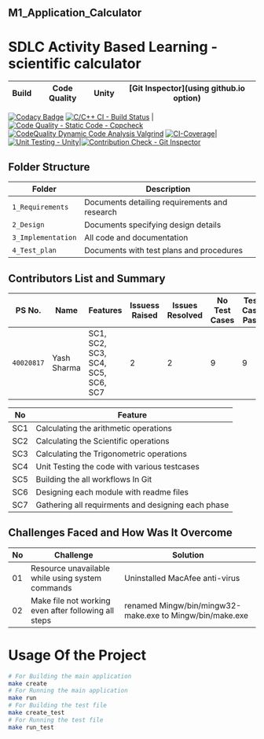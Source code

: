 ## M1_Application_Calculator
# SDLC Activity Based Learning - scientific calculator
Build | Code Quality | Unity | [Git Inspector](using github.io option)
------|----------|-------|--------------
[![Codacy Badge](https://api.codacy.com/project/badge/Grade/9a05c7f40b0e45fabcb370389042484d)](https://app.codacy.com/gh/yash2220/M1_Application_Calculator?utm_source=github.com&utm_medium=referral&utm_content=yash2220/M1_Application_Calculator&utm_campaign=Badge_Grade_Settings)
[![C/C++ CI - Build Status](https://github.com/yash2220/M1_Application_Calculator/actions/workflows/c-cpp.yml/badge.svg)](https://github.com/yash2220/M1_Application_Calculator/actions/workflows/c-cpp.yml) | [![Code Quality - Static Code - Cppcheck](https://github.com/yash2220/M1_Application_Calculator/actions/workflows/cppcheck.yml/badge.svg)](https://github.com/yash2220/M1_Application_Calculator/actions/workflows/cppcheck.yml)[![CodeQuality Dynamic Code Analysis Valgrind](https://github.com/yash2220/M1_Application_Calculator/actions/workflows/code_quality_dyanamic.yml/badge.svg)](https://github.com/yash2220/M1_Application_Calculator/actions/workflows/code_quality_dyanamic.yml) [![CI-Coverage](https://github.com/yash2220/M1_Application_Calculator/actions/workflows/gcov.yml/badge.svg)](https://github.com/yash2220/M1_Application_Calculator/actions/workflows/gcov.yml)| [![Unit Testing - Unity](https://github.com/yash2220/M1_Application_Calculator/actions/workflows/unity.yml/badge.svg)](https://github.com/yash2220/M1_Application_Calculator/actions/workflows/unity.yml)|[![Contribution Check - Git Inspector](https://github.com/yash2220/M1_Application_Calculator/actions/workflows/gitinspector.yml/badge.svg)](https://github.com/yash2220/M1_Application_Calculator/actions/workflows/gitinspector.yml)
## Folder Structure
Folder             | Description
-------------------| -----------------------------------------
`1_Requirements`   | Documents detailing requirements and research
`2_Design`         | Documents specifying design details
`3_Implementation` | All code and documentation
`4_Test_plan`      | Documents with test plans and procedures
## Contributors List and Summary
PS No. |  Name   |    Features    | Issuess Raised |Issues Resolved|No Test Cases|Test Case Pass
---------|-------------|----------------|----------------|---------------|-------------|--------------
`40020817` | Yash Sharma  | SC1, SC2, SC3, SC4, SC5, SC6, SC7| 2   | 2   | 9  | 9     

| No |Feature  |
|--|--|
| SC1 |Calculating the arithmetic operations  |
| SC2 |Calculating the Scientific operations |
| SC3 |Calculating the Trigonometric operations |
| SC4 |Unit Testing the code with various testcases |
| SC5 |Building the all workflows In Git |
| SC6 |Designing each module with readme files |
| SC7 |Gathering all requirments and designing each phase |
## Challenges Faced and How Was It Overcome
| No |Challenge  | Solution
|--|--|--|
| 01 |Resource unavailable while using system commands  | Uninstalled MacAfee anti-virus  |
| 02 | Make file not working even after following all steps  |renamed Mingw/bin/mingw32-make.exe to Mingw/bin/make.exe  |
# Usage Of the Project
```sh
# For Building the main application
make create
# For Running the main application
make run
# For Building the test file
make create_test
# For Running the test file
make run_test
```